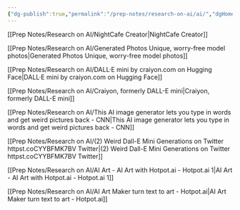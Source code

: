 ```yaml
---
{"dg-publish":true,"permalink":"/prep-notes/research-on-ai/ai/","dgHomeLink":true,"dgPassFrontmatter":false}
---
```



[[Prep Notes/Research on AI/NightCafe Creator|NightCafe Creator]]

[[Prep Notes/Research on AI/Generated Photos  Unique, worry-free model photos|Generated Photos  Unique, worry-free model photos]]

[[Prep Notes/Research on AI/DALL·E mini by craiyon.com on Hugging Face|DALL·E mini by craiyon.com on Hugging Face]]

[[Prep Notes/Research on AI/Craiyon, formerly DALL-E mini|Craiyon, formerly DALL-E mini]]

[[Prep Notes/Research on AI/This AI image generator lets you type in words and get weird pictures back - CNN|This AI image generator lets you type in words and get weird pictures back - CNN]]

[[Prep Notes/Research on AI/(2) Weird Dall-E Mini Generations on Twitter httpst.coCYYBFMK7BV  Twitter|(2) Weird Dall-E Mini Generations on Twitter httpst.coCYYBFMK7BV  Twitter]]

[[Prep Notes/Research on AI/AI Art - AI Art with Hotpot.ai - Hotpot.ai 1|AI Art - AI Art with Hotpot.ai - Hotpot.ai 1]]

[[Prep Notes/Research on AI/AI Art Maker turn text to art - Hotpot.ai|AI Art Maker turn text to art - Hotpot.ai]]
